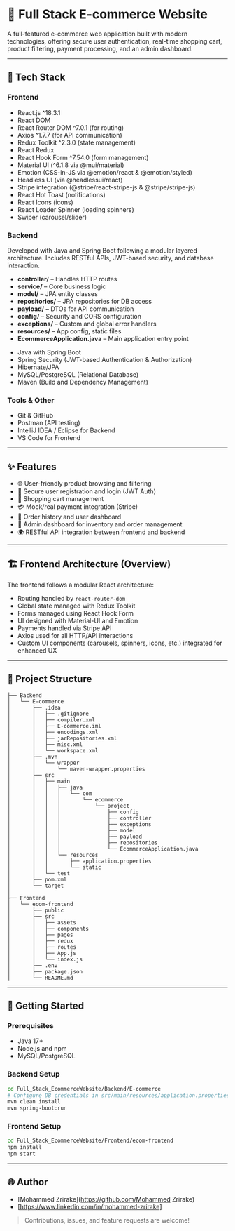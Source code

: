 # 🛒 Full Stack E-commerce Website

A full-featured e-commerce web application built with modern technologies, offering secure user authentication, real-time shopping cart, product filtering, payment processing, and an admin dashboard.

---

## 🔧 Tech Stack

### Frontend

* React.js ^18.3.1
* React DOM
* React Router DOM ^7.0.1 (for routing)
* Axios ^1.7.7 (for API communication)
* Redux Toolkit ^2.3.0 (state management)
* React Redux
* React Hook Form ^7.54.0 (form management)
* Material UI (^6.1.8 via @mui/material)
* Emotion (CSS-in-JS via @emotion/react & @emotion/styled)
* Headless UI (via @headlessui/react)
* Stripe integration (@stripe/react-stripe-js & @stripe/stripe-js)
* React Hot Toast (notifications)
* React Icons (icons)
* React Loader Spinner (loading spinners)
* Swiper (carousel/slider)

### Backend
Developed with Java and Spring Boot following a modular layered architecture. Includes RESTful APIs, JWT-based security, and database interaction.

- **controller/** – Handles HTTP routes
- **service/** – Core business logic
- **model/** – JPA entity classes
- **repositories/** – JPA repositories for DB access
- **payload/** – DTOs for API communication
- **config/** – Security and CORS configuration
- **exceptions/** – Custom and global error handlers
- **resources/** – App config, static files
- **EcommerceApplication.java** – Main application entry point

* Java with Spring Boot
* Spring Security (JWT-based Authentication & Authorization)
* Hibernate/JPA
* MySQL/PostgreSQL (Relational Database)
* Maven (Build and Dependency Management)

### Tools & Other

* Git & GitHub
* Postman (API testing)
* IntelliJ IDEA / Eclipse for Backend
* VS Code for Frontend

---

## ✨ Features

* 🌐 User-friendly product browsing and filtering
* 🔐 Secure user registration and login (JWT Auth)
* 🛒 Shopping cart management
* 💳 Mock/real payment integration (Stripe)
* 📆 Order history and user dashboard
* 💼 Admin dashboard for inventory and order management
* 🌍 RESTful API integration between frontend and backend

---

## 🏗️ Frontend Architecture (Overview)

The frontend follows a modular React architecture:

* Routing handled by `react-router-dom`
* Global state managed with Redux Toolkit
* Forms managed using React Hook Form
* UI designed with Material-UI and Emotion
* Payments handled via Stripe API
* Axios used for all HTTP/API interactions
* Custom UI components (carousels, spinners, icons, etc.) integrated for enhanced UX

---

## 📁 Project Structure

```
├── Backend
│   └── E-commerce
│       ├── .idea
│       │   ├── .gitignore
│       │   ├── compiler.xml
│       │   ├── E-commerce.iml
│       │   ├── encodings.xml
│       │   ├── jarRepositories.xml
│       │   ├── misc.xml
│       │   └── workspace.xml
│       ├── .mvn
│       │   └── wrapper
│       │       └── maven-wrapper.properties
│       ├── src
│       │   ├── main
│       │   │   ├── java
│       │   │   │   └── com
│       │   │   │       └── ecommerce
│       │   │   │           └── project
│       │   │   │               ├── config
│       │   │   │               ├── controller
│       │   │   │               ├── exceptions
│       │   │   │               ├── model
│       │   │   │               ├── payload
│       │   │   │               ├── repositories
│       │   │   │               └── EcommerceApplication.java
│       │   │   └── resources
│       │   │       ├── application.properties
│       │   │       └── static
│       │   └── test
│       ├── pom.xml
│       └── target
│
├── Frontend
│   └── ecom-frontend
│       ├── public
│       ├── src
│       │   ├── assets
│       │   ├── components
│       │   ├── pages
│       │   ├── redux
│       │   ├── routes
│       │   ├── App.js
│       │   └── index.js
│       ├── .env
│       ├── package.json
│       └── README.md
```

---

## 🚀 Getting Started

### Prerequisites

* Java 17+
* Node.js and npm
* MySQL/PostgreSQL

### Backend Setup

```bash
cd Full_Stack_EcommerceWebsite/Backend/E-commerce
# Configure DB credentials in src/main/resources/application.properties
mvn clean install
mvn spring-boot:run
```

### Frontend Setup

```bash
cd Full_Stack_EcommerceWebsite/Frontend/ecom-frontend
npm install
npm start
```

---

## 🌐 Author

* [Mohammed Zrirake](https://github.com/Mohammed Zrirake)
* \[https://www.linkedin.com/in/mohammed-zrirake]

> Contributions, issues, and feature requests are welcome!
